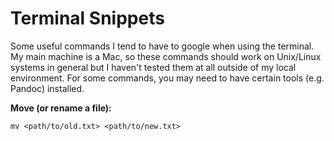 # Terminal Snippets

Some useful commands I tend to have to google when using the terminal. My main machine is a Mac, so these commands should work on Unix/Linux systems in general but I haven't tested them at all outside of my local environment. For some commands, you may need to have certain tools (e.g. Pandoc) installed. 

**Move (or rename a file):**
```
mv <path/to/old.txt> <path/to/new.txt>
```

